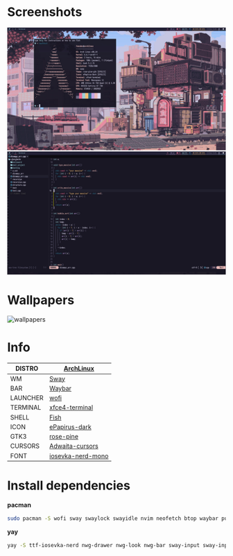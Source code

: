 # Screenshots
![screen](https://github.com/Fonndes/dotfiles/blob/main/screenshots/screen.jpg)
![nvim](https://github.com/Fonndes/dotfiles/blob/main/screenshots/screen_nvim.jpg)

# Wallpapers
![wallpapers](https://github.com/Fonndes/dotfiles/blob/main/wallpapers/PixelartCity.jpg)

# Info

|DISTRO|[ArchLinux](https://archlinux.org/)|
| ------ | ------ |
|WM|[Sway](https://github.com/swaywm/sway)|
|BAR|[Waybar](https://github.com/Alexays/Waybar)|
|LAUNCHER|[wofi](https://hg.sr.ht/~scoopta/wofi)|
|TERMINAL|[xfce4-terminal](https://docs.xfce.org/apps/terminal/start)|
|SHELL|[Fish](https://fishshell.com/)|
|ICON|[ePapirus-dark](https://www.pling.com/p/1532276)|
|GTK3|[rose-pine](https://github.com/rose-pine/gtk)|
|CURSORS|[Adwaita-cursors](https://gitlab.gnome.org/GNOME/adwaita-icon-theme/-/tree/master/Adwaita/cursors)|
|FONT|[iosevka-nerd-mono](https://archlinux.org/packages/extra/any/ttf-iosevka-nerd)|

# Install dependencies
**pacman**
```Bash
sudo pacman -S wofi sway swaylock swayidle nvim neofetch btop waybar puslemixer pipewire pipewire-alsa pipewire-pulse piperwire-jack wireplumber xfce4-terminal
```
**yay**
```Bash
yay -S ttf-iosevka-nerd nwg-drawer nwg-look nwg-bar sway-input sway-input-config autotiling
```
